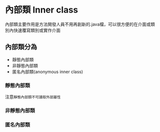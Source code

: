 # 內部類 Inner class
內部類主要作用是方法開發人員不用再創新的.java檔，可以很方便的在介面或類別內快速覆寫類別或實作介面
## 內部類分為
- 靜態內部類
- 非靜態內部類
- 匿名內部類(anonymous inner class)

### 靜態內部類
注意`靜態內部類不可讀取外部屬性`

### 非靜態內部類

### 匿名內部類
